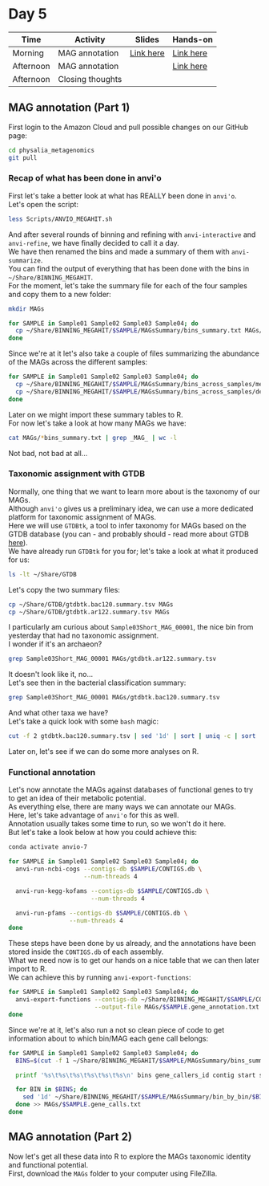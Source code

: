 # Day 5

| Time      | Activity            | Slides                               | Hands-on                            |
|-----------|---------------------|--------------------------------------|-------------------------------------|
| Morning   | MAG annotation      | [Link here](MAG-annotation.pdf)      | [Link here](#MAG-annotation-part-1) |
| Afternoon | MAG annotation      |                                      | [Link here](#MAG-annotation-part-2) |
| Afternoon | Closing thoughts    |                                      |                                     |

## MAG annotation (Part 1)

First login to the Amazon Cloud and pull possible changes on our GitHub page:

```bash
cd physalia_metagenomics
git pull
```

### Recap of what has been done in anvi'o
First let's take a better look at what has REALLY been done in `anvi'o`.  
Let's open the script:

```bash
less Scripts/ANVIO_MEGAHIT.sh
```

And after several rounds of binning and refining with `anvi-interactive` and `anvi-refine`, we have finally decided to call it a day.  
We have then renamed the bins and made a summary of them with `anvi-summarize`.  
You can find the output of everything that has been done with the bins in `~/Share/BINNING_MEGAHIT`.  
For the moment, let's take the summary file for each of the four samples and copy them to a new folder:

```bash
mkdir MAGs

for SAMPLE in Sample01 Sample02 Sample03 Sample04; do
  cp ~/Share/BINNING_MEGAHIT/$SAMPLE/MAGsSummary/bins_summary.txt MAGs/$SAMPLE.bins_summary.txt
done
```

Since we're at it let's also take a couple of files summarizing the abundance of the MAGs across the different samples:

```bash
for SAMPLE in Sample01 Sample02 Sample03 Sample04; do
  cp ~/Share/BINNING_MEGAHIT/$SAMPLE/MAGsSummary/bins_across_samples/mean_coverage.txt MAGs/$SAMPLE.mean_coverage.txt
  cp ~/Share/BINNING_MEGAHIT/$SAMPLE/MAGsSummary/bins_across_samples/detection.txt MAGs/$SAMPLE.detection.txt
done
```

Later on we might import these summary tables to R.  
For now let's take a look at how many MAGs we have:

```bash
cat MAGs/*bins_summary.txt | grep _MAG_ | wc -l
```

Not bad, not bad at all...

### Taxonomic assignment with GTDB
Normally, one thing that we want to learn more about is the taxonomy of our MAGs.  
Although `anvi'o` gives us a preliminary idea, we can use a more dedicated platform for taxonomic assignment of MAGs.  
Here we will use `GTDBtk`, a tool to infer taxonomy for MAGs based on the GTDB database (you can - and probably should - read more about GTDB [here](https://gtdb.ecogenomic.org/)).  
We have already run `GTDBtk` for you for; let's take a look at what it produced for us:

```bash
ls -lt ~/Share/GTDB
```

Let's copy the two summary files:

```bash
cp ~/Share/GTDB/gtdbtk.bac120.summary.tsv MAGs
cp ~/Share/GTDB/gtdbtk.ar122.summary.tsv MAGs
```

I particularly am curious about `Sample03Short_MAG_00001`, the nice bin from yesterday that had no taxonomic assignment.  
I wonder if it's an archaeon?

```bash
grep Sample03Short_MAG_00001 MAGs/gtdbtk.ar122.summary.tsv
```

It doesn't look like it, no...  
Let's see then in the bacterial classification summary:

```bash
grep Sample03Short_MAG_00001 MAGs/gtdbtk.bac120.summary.tsv
```

And what other taxa we have?  
Let's take a quick look with some `bash` magic:

```bash
cut -f 2 gtdbtk.bac120.summary.tsv | sed '1d' | sort | uniq -c | sort
```

Later on, let's see if we can do some more analyses on R.

### Functional annotation
Let's now annotate the MAGs against databases of functional genes to try to get an idea of their metabolic potential.  
As everything else, there are many ways we can annotate our MAGs.  
Here, let's take advantage of `anvi'o` for this as well.  
Annotation usually takes some time to run, so we won't do it here.  
But let's take a look below at how you could achieve this:

```bash
conda activate anvio-7

for SAMPLE in Sample01 Sample02 Sample03 Sample04; do
  anvi-run-ncbi-cogs --contigs-db $SAMPLE/CONTIGS.db \
                     --num-threads 4

  anvi-run-kegg-kofams --contigs-db $SAMPLE/CONTIGS.db \
                       --num-threads 4

  anvi-run-pfams --contigs-db $SAMPLE/CONTIGS.db \
                 --num-threads 4
done
```

These steps have been done by us already, and the annotations have been stored inside the `CONTIGS.db` of each assembly.  
What we need now is to get our hands on a nice table that we can then later import to R.  
We can achieve this by running `anvi-export-functions`:

```bash
for SAMPLE in Sample01 Sample02 Sample03 Sample04; do
  anvi-export-functions --contigs-db ~/Share/BINNING_MEGAHIT/$SAMPLE/CONTIGS.db \
                        --output-file MAGs/$SAMPLE.gene_annotation.txt
done
```

Since we're at it, let's also run a not so clean piece of code to get information about to which bin/MAG each gene call belongs:

```bash
for SAMPLE in Sample01 Sample02 Sample03 Sample04; do
  BINS=$(cut -f 1 ~/Share/BINNING_MEGAHIT/$SAMPLE/MAGsSummary/bins_summary.txt | sed '1d')

  printf '%s\t%s\t%s\t%s\t%s\t%s\n' bins gene_callers_id contig start stop direction > MAGs/$SAMPLE.gene_calls.txt

  for BIN in $BINS; do
    sed '1d' ~/Share/BINNING_MEGAHIT/$SAMPLE/MAGsSummary/bin_by_bin/$BIN/$BIN-gene_calls.txt | awk -F '\t' -v BIN=$BIN -v OFS='\t' '{print BIN, $1, $2, $3, $4, $5}'
  done >> MAGs/$SAMPLE.gene_calls.txt
done
```

## MAG annotation (Part 2)

Now let's get all these data into R to explore the MAGs taxonomic identity and functional potential.  
First, download the `MAGs` folder to your computer using FileZilla.

